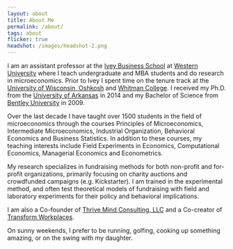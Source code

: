 ```yaml
---
layout: about
title: About Me
permalink: /about/
tags: about
flicker: true
headshot: /images/headshot-2.png
---
```


I am an assistant professor at the [Ivey Business School](https://www.ivey.uwo.ca/) at [Western University](https://www.uwo.ca/) where I teach undergraduate and MBA students and do research in microeconomics. Prior to Ivey I spent time on the tenure track at the [University of Wisconsin, Oshkosh](https://www.uwosh.edu/) and [Whitman College](https://wwww.whitman.edu/). I received my Ph.D. from the [University of Arkansas](https://www.uark.edu/) in 2014 and my Bachelor of Science from [Bentley University](https://www.bentley.edu/) in 2009.

Over the last decade I have taught over 1500 students in the field of microeconomics through the courses Principles of Microeconomics, Intermediate Microeconomics, Industrial Organization, Behavioral Economics and Business Statistics. In addition to these courses, my teaching interests include Field Experiments in Economics, Computational Economics, Managerial Economics and Econometrics.

My research specializes in fundraising methods for both non-profit and for-profit organizations, primarily focusing on charity auctions and crowdfunded campaigns (e.g. Kickstarter). I am trained in the experimental method, and often test theoretical models of fundraising with field and laboratory experiments for their policy and behavioral implications.

I am also a Co-founder of [Thrive Mind Consulting, LLC](https://www.thrivemindconsulting.com/) and a Co-creator of [Transform Workplaces](https://www.transformworkplaces.com/).

On sunny weekends, I prefer to be running, golfing, cooking up something amazing, or on the swing with my daughter. 

<style>
.post-header, #talks, #workshops {
  text-align: center; /* Want the About Page header to be in the middle */
}
</style>
